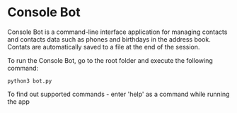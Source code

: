 # Console Bot

Console Bot is a command-line interface application for managing contacts and contacts data such as phones and birthdays in the address book. Contats are automatically saved to a file at the end of the session.

To run the Console Bot, go to the root folder and execute the following command:

```console
python3 bot.py
```

To find out supported commands - enter 'help' as a command while running the app
